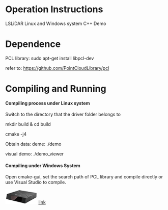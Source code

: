 # Operation Instructions

LSLiDAR Linux and Windows system C++ Demo

# Dependence

PCL library: sudo apt-get install libpcl-dev

refer to: https://github.com/PointCloudLibrary/pcl

# Compiling and Running

#### Compiling process under Linux system

Switch to the directory that the driver folder belongs to

mkdir build & cd build

cmake -j4

Obtain data: deme: ./demo

visual demo: ./demo_viewer

#### Compiling under Windows System

Open cmake-gui, set the search path of PCL library and compile directly or use Visual Studio to compile.

<img src="https://github.com/Lslidar/Lslidar_ROS1_driver/blob/master/image/LS180S1.png" width="100px" />  [link](https://github.com/Lslidar/SDK/tree/C1_V4.0)
